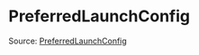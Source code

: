 # PreferredLaunchConfig

Source: [PreferredLaunchConfig](../../csrc/scheduler/normalization_utils.h#L39)
